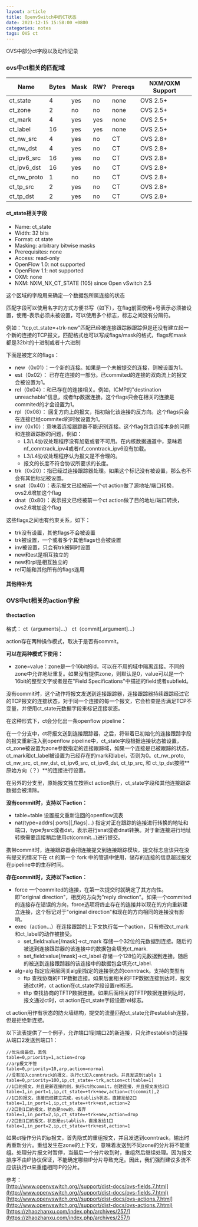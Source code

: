 ```yaml
---
layout: article
title: OpenvSwitch中的CT状态
date: 2021-12-15 15:58:00 +0800
categories: notes
tags: OVS ct
---
```

OVS中部分ct字段以及动作记录
<!--more-->


### ovs中ct相关的匹配域

|Name          |Bytes   |Mask   |RW?   |Prereqs   |NXM/OXM Support|
|---|---|---|---|---|---|
|ct_state      |4       |yes    |no    |none      |OVS 2.5+       |
|ct_zone       |2       |no     |no    |none      |OVS 2.5+       |
|ct_mark       |4       |yes    |yes   |none      |OVS 2.5+       |
|ct_label      |16      |yes    |yes   |none      |OVS 2.5+       |
|ct_nw_src     |4       |yes    |no    |CT        |OVS 2.8+       |
|ct_nw_dst     |4       |yes    |no    |CT        |OVS 2.8+       |
|ct_ipv6_src   |16      |yes    |no    |CT        |OVS 2.8+       |
|ct_ipv6_dst   |16      |yes    |no    |CT        |OVS 2.8+       |
|ct_nw_proto   |1       |no     |no    |CT        |OVS 2.8+       |
|ct_tp_src     |2       |yes    |no    |CT        |OVS 2.8+       |
|ct_tp_dst     |2       |yes    |no    |CT        |OVS 2.8+       |


#### ct_state相关字段
- Name:            ct_state
- Width:           32 bits
- Format:          ct state
- Masking:         arbitrary bitwise masks
- Prerequisites:   none
- Access:          read-only
- OpenFlow 1.0:    not supported
- OpenFlow 1.1:    not supported
- OXM:             none
- NXM:            NXM_NX_CT_STATE (105) since Open vSwitch 2.5

这个区域的字段用来确定一个数据包所属连接的状态

匹配字段可以使用名字的方式方便书写（如下），在flag前面使用+号表示必须被设置，使用-表示必须未被设置，可以使用多个标志，标志之间没有分隔符。

例如："tcp,ct_state=+trk-new"匹配已经被连接跟踪器跟踪但是还没有建立起一个新的连接的TCP报文，匹配格式也可以写成flags/mask的格式，flags和mask都是32bit的十进制或者十六进制

下面是被定义的flags：
- new（0x01）：一个新的连接。如果是一个未被提交的连接，则被设置为1。
- est（0x02）： 已存在连接的一部分。已commited的连接的双向流上的报文会被设置为1。
- rel（0x04）：和已存在的连接相关。例如，ICMP的"destination unreachable"信息，或者ftp数据连接。这个flags只会在相关的连接是commited的才会设置为1。
- rpl（0x08）： 回复方向上的报文，指初始化该连接的反方向。这个flags只会在连接已经commited的时候设置为1。
- inv（0x10）：意味着连接跟踪器不能识别连接。这个flag包含连接本身的问题和连接跟踪器的问题，例如：
    - L3/L4协议处理程序没有加载或者不可用。在内核数据通道中，意味着nf_conntrack_ipv4或者nf_conntrack_ipv6没有加载。
    - L3/L4协议处理程序认为报文是不合理的。
    - 报文的长度不符合协议所要求的长度。
- trk（0x20）：指已经过连接跟踪器处理。如果这个标记没有被设置，那么也不会有其他标记被设置。
- snat（0x40）：表示报文已经被前一个ct action做了源地址/端口转换，ovs2.6增加这个flag
- dnat（0x80）：表示报文已经被前一个ct action做了目的地址/端口转换，ovs2.6增加这个flag


这些flags之间也有约束关系，如下：
- trk没有设置，其他flags不会被设置
- trk被设置，一个或者多个其他flags也会被设置
- inv被设置，只会有trk被同时设置
- new和est是相互独立的
- new和rpl是相互独立的
- rel可能和其他所有的flags连用

#### 其他待补充

### OVS中ct相关的action字段

#### thectaction
格式： ct（arguments]...）   ct（commit[,argument]...）

action存在两种操作模式，取决于是否有commit。


**可以在两种模式下使用：**
- zone=value：zone是一个16bit的id，可以在不用的域中隔离连接。不同的zone中允许地址重复。如果没有提供zone，则默认是0，value可以是一个16bit的整型文字或者是在"Field Specifications"中描述的field或者subfield。

没有commit时，这个动作将报文发送到连接跟踪器，连接跟踪器持续跟踪经过它的TCP报文的连接状态，对于同一个连接的每一个报文，它会检查是否满足TCP不变量，并使用ct_state元数据字段来标记连接状态。

在这种形式下，ct会分化出一条openflow pipeline：

在一个分支中，ct将报文送到连接跟踪器，之后，将带着已初始化的连接跟踪字段的报文重新注入到openflow pipeline中，ct_state字段根据连接状态被设置，ct_zone被设置为zone参数指定的连接跟踪域，如果一个连接是已被跟踪的状态，ct_mark和ct_label被设置为已经存在的mark和label，否则为0。ct_nw_proto,  ct_nw_src,  ct_nw_dst, ct_ipv6_src,  ct_ipv6_dst,  ct_tp_src,  和 ct_tp_dst按照**原始方向（？）**的连接进行设置。

在另外的分支里，原始报文独立按照ct action执行，ct_state字段和其他连接跟踪数据会被清除。

**没有commit时，支持以下action：**
- table=table 设置报文重新注回的openflow流表
- nat(type=addrs[:ports][,flags]...) 指定对正在跟踪的连接进行转换的地址和端口，type为src或者dst，表示进行snat或者dnat转换。对于新连接进行地址转换需要连接稍后使用ct(commit...)进行提交。

携带commit时，连接跟踪器会把连接提交到连接跟踪模块，提交标志应该只在没有提交的情况下在 ct 的第一个 fork 中的管道中使用，储存的连接的信息超过报文在pipeline中的生存时间。

**存在commit时，支持以下action：**
- force 一个commited的连接，在第一次提交时就确定了其方向性。即"original direction"，相反的方向为"reply direction"。如果一个commited的连接存在错误的方向，force选项将终止存在的连接并以现在的方向重新建立连接，这个标记对于"original direction"和现在的方向相同的连接没有影响。
- exec（action...）在连接跟踪的上下文执行每一个action，只有修改ct_mark和ct_label的动作被接受。
    - set_field:value[/mask]->ct_mark 存储一个32位的元数据到连接。随后的被送到连接跟踪器的该连接中的数据包会填充ct_mark.
    - set_field:value[/mask]->ct_label 存储一个128位的元数据到连接。随后的被送到连接跟踪器的该连接中的数据包会填充ct_label.
- alg=alg 指定应用层网关alg到指定的连接状态的conntrack。支持的类型有
    - ftp 查找协商的FTP数据连接。如果后面相关的FTP数据连接到达时，报文通过ct时，ct action在ct_state字段设置rel标志。
    - tftp 查找协商的TFTP数据连接。如果后面相关的TFTP数据连接到达时，报文通过ct时，ct action在ct_state字段设置rel标志。
    

ct action用作有状态的防火墙结构，提交的流量匹配ct_state允许establish连接，但是拒绝新连接。

以下流表提供了一个例子，允许端口1到端口2的新连接，只允许establish的连接从端口2发送到端口1：
```
//优先级最低，丢包
table=0,priority=1,action=drop
//arp报文不管
table=0,priority=10,arp,action=normal
//没有加入conntrack的报文，执行ct加入conntrack，并且发送到table 1
table=0,priority=100,ip,ct_state=-trk,action=ct(table=1)
//1口的报文，并且是新连接的则，执行ct的commit，创建连接，并且报文发给2口
table=1,in_port=1,ip,ct_state=+trk+new,action=ct(commit),2
//1口的报文，连接已经建立完成，establish状态，直接发给2口
table=1,in_port=1,ip,ct_state=+trk+est,action=2
//2口到1口的报文，状态是new的，丢弃
table=1,in_port=2,ip,ct_state=+trk+new,action=drop
//2口到1口的报文，状态是establish，直接发给1口
table=1,in_port=2,ip,ct_state=+trk+est,action=1
```

如果ct操作分片的ip报文，首先隐式的重组报文，并且发送到conntrack，输出时再重新分片。重组发生在zone的上下文，意味着发送到不同zone的分片将不能重组。处理分片报文时暂停，当最后一个分片收到时，重组然后继续处理。因为报文排序不由IP协议保证，不能确定哪些IP分片导致充足。因此，我们强烈建议多流不应该执行ct来重组相同IP的分片。





参考：<br>
[http://www.openvswitch.org//support/dist-docs/ovs-fields.7.html](http://www.openvswitch.org//support/dist-docs/ovs-fields.7.html)<br>
[http://www.openvswitch.org//support/dist-docs/ovs-actions.7.html](http://www.openvswitch.org//support/dist-docs/ovs-actions.7.html)<br>
[https://zhaozhanxu.com/index.php/archives/257/](https://zhaozhanxu.com/index.php/archives/257/)<br>
